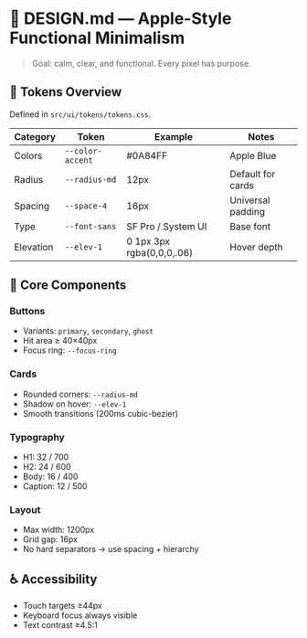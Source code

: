 # 🎨 DESIGN.md — Apple-Style Functional Minimalism

> Goal: calm, clear, and functional. Every pixel has purpose.

## 🎨 Tokens Overview

Defined in `src/ui/tokens/tokens.css`.

| Category  | Token            | Example                   | Notes             |
| --------- | ---------------- | ------------------------- | ----------------- |
| Colors    | `--color-accent` | #0A84FF                   | Apple Blue        |
| Radius    | `--radius-md`    | 12px                      | Default for cards |
| Spacing   | `--space-4`      | 16px                      | Universal padding |
| Type      | `--font-sans`    | SF Pro / System UI        | Base font         |
| Elevation | `--elev-1`       | 0 1px 3px rgba(0,0,0,.06) | Hover depth       |

## 🧩 Core Components

### Buttons

* Variants: `primary`, `secondary`, `ghost`
* Hit area ≥ 40×40px
* Focus ring: `--focus-ring`

### Cards

* Rounded corners: `--radius-md`
* Shadow on hover: `--elev-1`
* Smooth transitions (200ms cubic-bezier)

### Typography

* H1: 32 / 700
* H2: 24 / 600
* Body: 16 / 400
* Caption: 12 / 500

### Layout

* Max width: 1200px
* Grid gap: 16px
* No hard separators → use spacing + hierarchy

## ♿ Accessibility

* Touch targets ≥44px
* Keyboard focus always visible
* Text contrast ≥4.5:1
